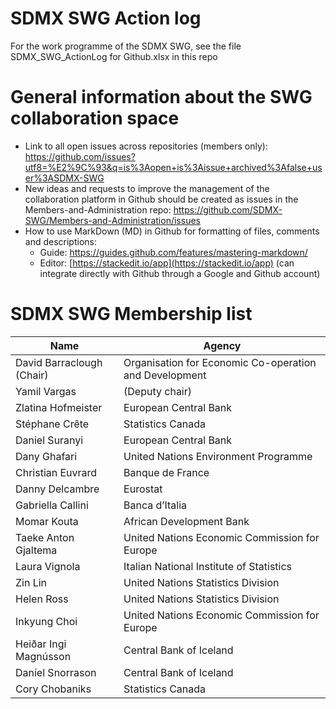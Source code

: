 # SDMX SWG Action log
For the work programme of the SDMX SWG, see the file SDMX_SWG_ActionLog for Github.xlsx in this repo

# General information about the SWG collaboration space

* Link to all open issues across repositories (members only):
https://github.com/issues?utf8=%E2%9C%93&q=is%3Aopen+is%3Aissue+archived%3Afalse+user%3ASDMX-SWG
* New ideas and requests to improve the management of the collaboration platform in Github should be created as issues in the Members-and-Administration repo: https://github.com/SDMX-SWG/Members-and-Administration/issues
* How to use MarkDown (MD) in Github for formatting of files, comments and descriptions:
  * Guide: https://guides.github.com/features/mastering-markdown/
  * Editor: [https://stackedit.io/app](https://stackedit.io/app) (can integrate directly with Github through a Google and Github account)

# SDMX SWG Membership list
Name | Agency
------------ | -------------
David Barraclough (Chair)|Organisation for Economic Co-operation and Development
Yamil Vargas|(Deputy chair)|International Monetary Fund
Zlatina Hofmeister|European Central Bank
Stéphane Crête|Statistics Canada
Daniel Suranyi|European Central Bank
Dany Ghafari|United Nations Environment Programme
Christian Euvrard|Banque de France
Danny Delcambre|Eurostat
Gabriella Callini|Banca d’Italia
Momar Kouta|African Development Bank
Taeke Anton Gjaltema|United Nations Economic Commission for Europe
Laura Vignola|Italian National Institute of Statistics
Zin Lin|United Nations Statistics Division
Helen Ross|United Nations Statistics Division
Inkyung Choi|United Nations Economic Commission for Europe
Heiðar Ingi Magnússon|Central Bank of Iceland
Daníel Snorrason|Central Bank of Iceland
Cory Chobaniks|Statistics Canada
